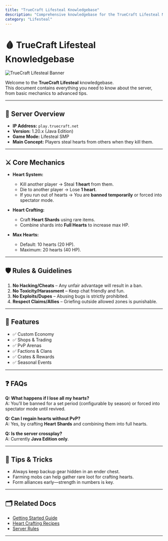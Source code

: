 ```yaml
---
title: "TrueCraft Lifesteal Knowledgebase"
description: "Comprehensive knowledgebase for the TrueCraft Lifesteal Minecraft server, covering gameplay, rules, features, and FAQs."
category: "Lifesteal"
---
```


# 🩸 TrueCraft Lifesteal Knowledgebase

![TrueCraft Lifesteal Banner](https://img.redbull.com/images/c_crop,w_2640,h_1320,x_190,y_0/c_auto,w_1200,h_630/f_auto,q_auto/redbullcom/2025/8/11/dcusojkfgapu4zxe3gtb/minecraft-landscape)

Welcome to the **TrueCraft Lifesteal** knowledgebase.  
This document contains everything you need to know about the server, from basic mechanics to advanced tips.

---

## 📜 Server Overview
- **IP Address:** `play.truecraft.net`
- **Version:** 1.20.x (Java Edition)
- **Game Mode:** Lifesteal SMP
- **Main Concept:** Players steal hearts from others when they kill them.

---

## ⚔️ Core Mechanics
- **Heart System:**
  - Kill another player → Steal **1 heart** from them.
  - Die to another player → Lose **1 heart**.
  - If you run out of hearts → You are **banned temporarily** or forced into spectator mode.

- **Heart Crafting:**
  - Craft **Heart Shards** using rare items.
  - Combine shards into **Full Hearts** to increase max HP.

- **Max Hearts:**
  - Default: 10 hearts (20 HP).
  - Maximum: 20 hearts (40 HP).

---

## 🛡️ Rules & Guidelines
1. **No Hacking/Cheats** – Any unfair advantage will result in a ban.
2. **No Toxicity/Harassment** – Keep chat friendly and fun.
3. **No Exploits/Dupes** – Abusing bugs is strictly prohibited.
4. **Respect Claims/Allies** – Griefing outside allowed zones is punishable.

---

## 🏰 Features
- ✅ Custom Economy
- ✅ Shops & Trading
- ✅ PvP Arenas
- ✅ Factions & Clans
- ✅ Crates & Rewards
- ✅ Seasonal Events

---

## ❓ FAQs

**Q: What happens if I lose all my hearts?**  
A: You’ll be banned for a set period (configurable by season) or forced into spectator mode until revived.  

**Q: Can I regain hearts without PvP?**  
A: Yes, by crafting **Heart Shards** and combining them into full hearts.  

**Q: Is the server crossplay?**  
A: Currently **Java Edition only**.  

---

## 📌 Tips & Tricks
- Always keep backup gear hidden in an ender chest.  
- Farming mobs can help gather rare loot for crafting hearts.  
- Form alliances early—strength in numbers is key.  

---

## 🗂️ Related Docs
- [Getting Started Guide](./getting-started.md)
- [Heart Crafting Recipes](./recipes.md)
- [Server Rules](./rules.md)

---
